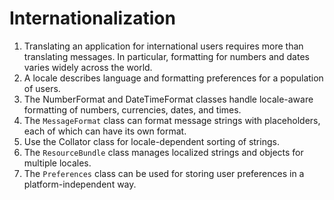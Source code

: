 # Internationalization

1. Translating an application for international users requires more than translating messages. In
particular, formatting for numbers and dates varies widely across the world.
2. A locale describes language and formatting preferences for a population of users.
3. The NumberFormat and DateTimeFormat classes handle locale-aware formatting of numbers,
currencies, dates, and times.
4. The `MessageFormat` class can format message strings with placeholders, each of which can
have its own format.
5. Use the Collator class for locale-dependent sorting of strings.
6. The `ResourceBundle` class manages localized strings and objects for multiple locales.
7. The `Preferences` class can be used for storing user preferences in a platform-independent way. 
